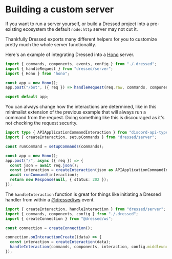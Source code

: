 # Building a custom server

If you want to run a server yourself, or build a Dressed project into a pre-existing ecosystem the default `node:http` server may not cut it.

Thankfully Dressed exports many different helpers for you to customize pretty much the whole server functionality.

Here's an example of integrating Dressed into a [Hono](https://hono.dev/) server.

```ts caption="The handleRequest function takes a Request object and bot data, then runs the interaction and returns a Response object." showLineNumbers
import { commands, components, events, config } from "./.dressed";
import { handleRequest } from "dressed/server";
import { Hono } from "hono";

const app = new Hono();
app.post("/bot", ({ req }) => handleRequest(req.raw, commands, components, events, config));

export default app;
```

You can always change how the interactions are determined, like in this minimalist extension of the previous example that will always run a command from the request. Doing something like this is discouraged as it's not checking the request security.

```ts caption="Commands, components, and events each have a setup function that returns a function to run one. The createInteraction function preps the interaction for use in a handler, by adding the response methods and asserting the user key." showLineNumbers
import type { APIApplicationCommandInteraction } from "discord-api-types/v10";
import { createInteraction, setupCommands } from "dressed/server";

const runCommand = setupCommands(commands);

const app = new Hono();
app.post("/", async ({ req }) => {
  const json = await req.json();
  const interaction = createInteraction(json as APIApplicationCommandInteraction);
  await runCommand(interaction);
  return new Response(null, { status: 202 });
});
```

The `handleInteraction` function is great for things like initiating a Dressed handler from within a [@dressed/ws](https://www.npmjs.com/package/@dressed/ws) event.

```ts showLineNumbers
import { createInteraction, handleInteraction } from "dressed/server";
import { commands, components, config } from "./.dressed";
import { createConnection } from "@dressed/ws";

const connection = createConnection();

connection.onInteractionCreate((data) => {
  const interaction = createInteraction(data);
  handleInteraction(commands, components, interaction, config.middleware);
});
```
